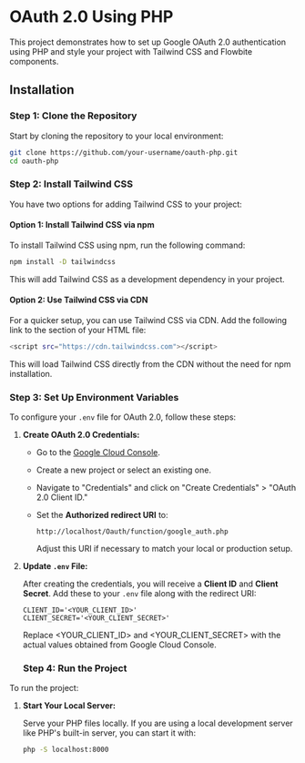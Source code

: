 # OAuth 2.0 Using PHP

This project demonstrates how to set up Google OAuth 2.0 authentication using PHP and style your project with Tailwind CSS and Flowbite components.

## Installation

### Step 1: Clone the Repository

Start by cloning the repository to your local environment:

```bash
git clone https://github.com/your-username/oauth-php.git
cd oauth-php
```

### Step 2: Install Tailwind CSS

You have two options for adding Tailwind CSS to your project:

#### Option 1: Install Tailwind CSS via npm

To install Tailwind CSS using npm, run the following command:

```bash
npm install -D tailwindcss
```
This will add Tailwind CSS as a development dependency in your project.

#### Option 2: Use Tailwind CSS via CDN
For a quicker setup, you can use Tailwind CSS via CDN. Add the following link to the <head> section of your HTML file:

```bash
<script src="https://cdn.tailwindcss.com"></script>
```
This will load Tailwind CSS directly from the CDN without the need for npm installation.

### Step 3: Set Up Environment Variables

To configure your `.env` file for OAuth 2.0, follow these steps:

1. **Create OAuth 2.0 Credentials:**

   - Go to the [Google Cloud Console](https://console.cloud.google.com/apis/dashboard).
   - Create a new project or select an existing one.
   - Navigate to "Credentials" and click on "Create Credentials" > "OAuth 2.0 Client ID."
   - Set the **Authorized redirect URI** to:

     ```
     http://localhost/Oauth/function/google_auth.php
     ```

     Adjust this URI if necessary to match your local or production setup.

2. **Update `.env` File:**

   After creating the credentials, you will receive a **Client ID** and **Client Secret**. Add these to your `.env` file along with the redirect URI:

   ```env
   CLIENT_ID='<YOUR_CLIENT_ID>'
   CLIENT_SECRET='<YOUR_CLIENT_SECRET>'
   ```
   Replace <YOUR_CLIENT_ID> and <YOUR_CLIENT_SECRET> with the actual values obtained from Google Cloud Console.

   ### Step 4: Run the Project

To run the project:

1. **Start Your Local Server:**

   Serve your PHP files locally. If you are using a local development server like PHP's built-in server, you can start it with:

   ```bash
   php -S localhost:8000

